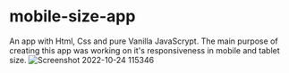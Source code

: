 # mobile-size-app
An app with Html, Css and pure Vanilla JavaScrypt. The main purpose of creating this app was working on it's responsiveness in mobile and tablet size. 
![Screenshot 2022-10-24 115346](https://user-images.githubusercontent.com/55147150/197593210-c9a541ec-20b1-44d9-ad3c-a238236fef26.png)
